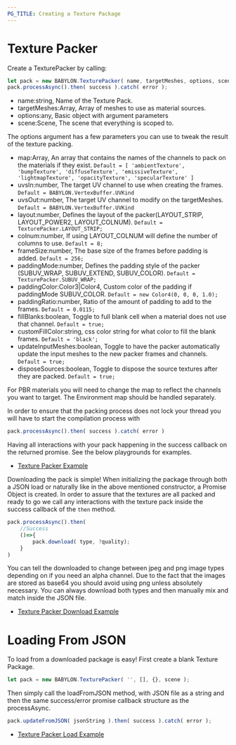 ```yaml
---
PG_TITLE: Creating a Texture Package
---
```


# Texture Packer

Create a TexturePacker by calling:
```javascript
let pack = new BABYLON.TexturePacker( name, targetMeshes, options, scene );
pack.processAsync().then( success ).catch( error );
```

- name:string, Name of the Texture Pack.
- targetMeshes:Array<AbstractMesh>, Array of meshes to use as material sources.
- options:any, Basic object with argument parameters
- scene:Scene, The scene that everything is scoped to.

The options argument has a few parameters you can use to tweak the result of the texture packing.
- map:Array<string>, An array that contains the names of the channels to pack on the materials if they exist.  `Default = [ 'ambientTexture', 'bumpTexture', 'diffuseTexture', 'emissiveTexture', 'lightmapTexture', 'opacityTexture', 'specularTexture' ]`
- uvsIn:number, The target UV channel to use when creating the frames. `Default = BABYLON.VertexBuffer.UVKind`
- uvsOut:number, The target UV channel to modify on the targetMeshes. `Default = BABYLON.VertexBuffer.UVKind`
- layout:number, Defines the layout of the packer(LAYOUT_STRIP, LAYOUT_POWER2, LAYOUT_COLNUM). `Default = TexturePacker.LAYOUT_STRIP;`
- colnum:number, If using LAYOUT_COLNUM will define the number of columns to use. `Default = 8;`
- frameSize:number, The base size of the frames before padding is added. `Default = 256;`
- paddingMode:number, Defines the padding style of the packer (SUBUV_WRAP, SUBUV_EXTEND, SUBUV_COLOR). `Default = TexturePacker.SUBUV_WRAP;`
- paddingColor:Color3|Color4, Custom color of the padding if paddingMode SUBUV_COLOR. `Default = new Color4(0, 0, 0, 1.0);`
- paddingRatio:number, Ratio of the amount of padding to add to the frames. `Default = 0.0115;`
- fillBlanks:boolean, Toggle to full blank cell when a material does not use that channel. `Default = true;`
- customFillColor:string, css color string for what color to fill the blank frames. `Default = 'black';`
- updateInputMeshes:boolean, Toggle to have the packer automatically update the input meshes to the new packer frames and channels. `Default = true;`
- disposeSources:boolean, Toggle to dispose the source textures after they are packed. `Default = true;`

For PBR materials you will need to change the map to reflect the channels you want to target.  The Environment map should be handled separately.

In order to ensure that the packing process does not lock your thread you will have to start the compilation process with
```javascript
pack.processAsync().then( success ).catch( error )
```
Having all interactions with your pack happening in the success callback on the returned promise. See the below playgrounds for examples.

* [Texture Packer Example](https://www.babylonjs-playground.com/#TQ408M#6)

Downloading the pack is simple! When initializing the package through both a JSON load or naturally like in the above mentioned constructor, a Promise Object is created.
In order to assure that the textures are all packed and ready to go we call any interactions with the texture pack inside the success callback of the `then` method.
```javascript
pack.processAsync().then(
    //Success
    ()=>{
        pack.download( type, ?quality);
    }
)  
```
You can tell the downloaded to change between jpeg and png image types depending on if you need an alpha channel.  Due to the fact that the images are stored as base64 you should avoid using png unless absolutely necessary.  You can always download both types and then manually mix and match inside the JSON file.

* [Texture Packer Download Example](https://www.babylonjs-playground.com/#TQ408M#7)

# Loading From JSON
To load from a downloaded package is easy! First create a blank Texture Package.
```javascript
let pack = new BABYLON.TexturePacker( '', [], {}, scene );
```

Then simply call the loadFromJSON method, with JSON file as a string and then the same success/error promise callback structure as the processAsync.

```javascript
pack.updateFromJSON( jsonString ).then( success ).catch( error );
```

* [Texture Packer Load Example](https://www.babylonjs-playground.com/#TQ408M#5)

